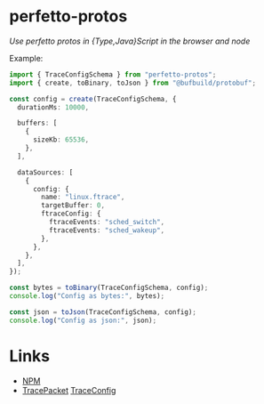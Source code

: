# perfetto-protos

_Use perfetto protos in {Type,Java}Script in the browser and node_

Example:

```typescript
import { TraceConfigSchema } from "perfetto-protos";
import { create, toBinary, toJson } from "@bufbuild/protobuf";

const config = create(TraceConfigSchema, {
  durationMs: 10000,

  buffers: [
    {
      sizeKb: 65536,
    },
  ],

  dataSources: [
    {
      config: {
        name: "linux.ftrace",
        targetBuffer: 0,
        ftraceConfig: {
          ftraceEvents: "sched_switch",
          ftraceEvents: "sched_wakeup",
        },
      },
    },
  ],
});

const bytes = toBinary(TraceConfigSchema, config);
console.log("Config as bytes:", bytes);

const json = toJson(TraceConfigSchema, config);
console.log("Config as json:", json);
```

# Links
- [NPM](www.npmjs.com/package/perfetto-protos)
- [TracePacket](https://perfetto.dev/docs/reference/trace-packet-proto)
  [TraceConfig](https://perfetto.dev/docs/reference/trace-config-proto)

